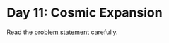 # Day 11: Cosmic Expansion

Read the [problem statement](https://adventofcode.com/2023/day/11) carefully.